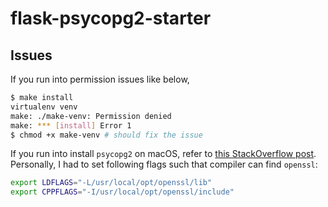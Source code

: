 # flask-psycopg2-starter

## Issues

If you run into permission issues like below,

```bash
$ make install
virtualenv venv
make: ./make-venv: Permission denied
make: *** [install] Error 1
$ chmod +x make-venv # should fix the issue
```

If you run into install `psycopg2` on macOS, refer to [this StackOverflow post](https://stackoverflow.com/questions/22313407/clang-error-unknown-argument-mno-fused-madd-python-package-installation-fa). Personally, I had to set following flags such that compiler can find `openssl`:

``` bash
export LDFLAGS="-L/usr/local/opt/openssl/lib"
export CPPFLAGS="-I/usr/local/opt/openssl/include"
```
